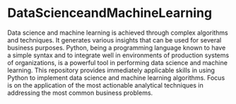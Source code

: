 # DataScienceandMachineLearning
Data science and machine learning is achieved through complex algorithms and techniques. It generates various insights that can be used for several business purposes. Python, being a programming language known to have a simple syntax and to integrate well in environments of production systems of organizations, is a powerful tool in performing data science and machine learning. This repository provides immediately applicable skills in using Python to implement data science and machine learning algorithms. Focus is on the application of the most actionable analytical techniques in addressing the most common business problems.
